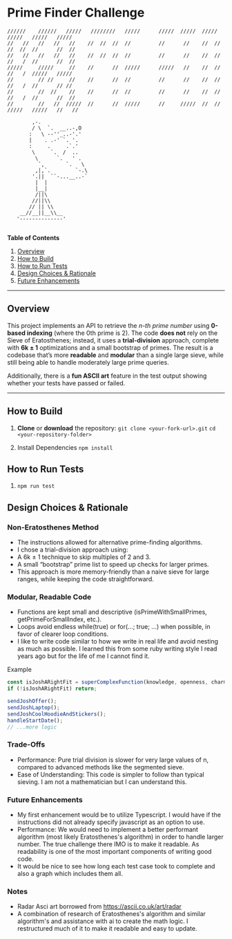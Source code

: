 # Prime Finder Challenge
```
//////    //////   /////   ////////   /////      /////  /////  /////    /////   /////   /////    
//   //   //   //   //    //  //  //  //         //      //    //  //   //  //  //      //  //
//   //   //   //   //    //  //  //  //         //      //    //  //   //   /  //      //  //
/////     /////     //    //      //  /////      /////   //    //  //   //   /  /////   /////
//        // //     //    //      //  //         //      //    //  //   //   /  //      // //
//        //  //    //    //      //  //         //      //    //  //   //   /  //      //  //
//        //   //  /////  //      //  /////      //     /////  //  //   /////   /////   //   //

        ,-.
        / \  `.  __..-,O
       :   \ --''_..-'.'
       |    . .-' `. '.
       :     .     .`.'
        \     `.  /  ..
         \      `.   ' .
          `,       `.   \
         ,|,`.        `-.\
        '.||  ``-...__..-`
         |  |
         |__|
         /||\
        //||\\
       // || \\
    __//__||__\\__
   '--------------'
                              

```

**Table of Contents**  
1. [Overview](#overview)  
2. [How to Build](#how-to-build)  
3. [How to Run Tests](#how-to-run-tests)  
4. [Design Choices & Rationale](#design-choices--rationale)  
5. [Future Enhancements](#future-enhancements)

---

## Overview

This project implements an API to retrieve the *n-th prime number* using **0-based indexing** (where the 0th prime is 2). The code **does not** rely on the Sieve of Eratosthenes; instead, it uses a **trial-division** approach, complete with **6k ± 1** optimizations and a small bootstrap of primes. The result is a codebase that’s more **readable** and **modular** than a single large sieve, while still being able to handle moderately large prime queries.

Additionally, there is a **fun ASCII art** feature in the test output showing whether your tests have passed or failed.

---

## How to Build

1. **Clone** or **download** the repository:
   `git clone <your-fork-url>.git`
   `cd <your-repository-folder>`

2.	Install Dependencies
    `npm install`
  

## How to Run Tests

1. `npm run test`

## Design Choices & Rationale

### Non-Eratosthenes Method
- The instructions allowed for alternative prime-finding algorithms.
- I chose a trial-division approach using:
- A 6k ± 1 technique to skip multiples of 2 and 3.
- A small “bootstrap” prime list to speed up checks for larger primes.
- This approach is more memory-friendly than a naive sieve for large ranges, while keeping the code straightforward.

### Modular, Readable Code
-	Functions are kept small and descriptive (isPrimeWithSmallPrimes, getPrimeForSmallIndex, etc.).
-	Loops avoid endless while(true) or for(...; true; ...) when possible, in favor of clearer loop conditions.
-	I like to write code similar to how we write in real life and avoid nesting as much as possible. I learned this from some ruby writing style I read years ago but for the life of me I cannot find it.
    
Example

  ```js
  const isJoshARightFit = superComplexFunction(knowledge, openness, charm, passion);
  if (!isJoshARightFit) return;

  sendJoshOffer();
  sendJoshLaptop();
  sendJoshCoolHoodieAndStickers();
  handleStartDate();
  // ...more logic 
  ```

### Trade-Offs
-	Performance: Pure trial division is slower for very large values of n, compared to advanced methods like the segmented sieve.
-	Ease of Understanding: This code is simpler to follow than typical sieving. I am not a mathematician but I can understand this.

### Future Enhancements
- My first enhancement would be to utilize Typescript. I would have if the instructions did not already specify javascript as an option to use.
- Performance: We would need to implement a better performant algorithm (most likely Eratosthenes's algorithm) in order to handle larger number. The true challenge there IMO is to make it readable. As readability is one of the most important components of writing good code.
- It would be nice to see how long each test case took to complete and also a graph which includes them all.

### Notes
- Radar Asci art borrowed from https://ascii.co.uk/art/radar
- A combination of research of Eratosthenes's algorithm and similar algorithm's and assistance with ai to create the math logic. I restructured much of it to make it readable and easy to update.